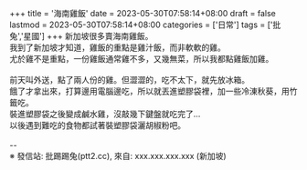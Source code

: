 +++
title = '海南雞飯'
date = 2023-05-30T07:58:14+08:00
draft = false
lastmod = 2023-05-30T07:58:14+08:00
categories = ['日常']
tags = ['批兔','星國']
+++
新加坡很多賣海南雞飯。<br>
我到了新加坡才知道，雞飯的重點是雞汁飯，而非軟軟的雞。<br>
尤於雞不是重點，一份雞飯通常雞不多，又幾無菜，所以我都點雞飯加雞。<br>
<br>
前天叫外送，點了兩人份的雞。但澀澀的，吃不太下，就先放冰箱。<br>
餓了才拿出來，打算邊用電腦邊吃，所以就丟進塑膠袋裡，加一些冷涷秋葵，用竹籤吃。<br>
裝進塑膠袋之後變成鹹水雞，沒敲幾下鍵盤就吃完了…<br>
以後遇到難吃的食物都試著裝塑膠袋灑胡椒粉吧。<br>
<br>
--<br>
※ 發信站: 批踢踢兔(ptt2.cc), 來自: xxx.xxx.xxx.xxx (新加坡)<br>
